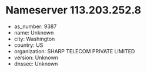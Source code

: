 # Nameserver 113.203.252.8

* as_number: 9387
* name: Unknown
* city: Washington
* country: US
* organization: SHARP TELECOM PRIVATE LIMITED
* version: Unknown
* dnssec: Unknown
